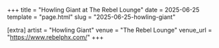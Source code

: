 +++
title = "Howling Giant at The Rebel Lounge"
date = 2025-06-25
template = "page.html"
slug = "2025-06-25-howling-giant"

[extra]
artist = "Howling Giant"
venue = "The Rebel Lounge"
venue_url = "https://www.rebelphx.com/"
+++
